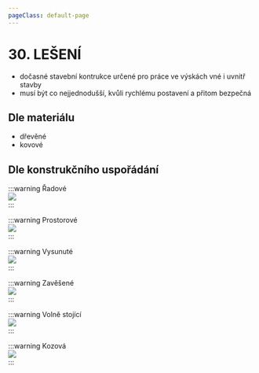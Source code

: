 ```yaml
---
pageClass: default-page
---
```

# 30. LEŠENÍ

-   dočasné stavební kontrukce určené pro práce ve výskách vné i uvnitř stavby
-   musí být co nejjednodušší, kvůli rychlému postavení a přitom bezpečná

## Dle materiálu
-   dřevěné
-   kovové

## Dle konstrukčního uspořádání

:::warning Řadové
<br>
<img class="centered_image" src="/images/pos/30/radove.jpg" />
<br>
:::


:::warning Prostorové
<br>
<img class="centered_image" src="/images/pos/30/prostor.jpg" />
<br>
:::

:::warning Vysunuté
<br>
<img class="centered_image" src="/images/pos/30/vysunuta.jpg" />
<br>
:::

:::warning Zavěšené
<br>
<img class="centered_image" src="/images/pos/30/zavesena.jpg" />
<br>
::: 

:::warning Volně stojící
<br>
<img class="centered_image" src="/images/pos/30/zebrikove.jpg" />
<br>
::: 

:::warning Kozová
<br>
<img class="centered_image" src="/images/pos/30/12.jpg" />
<br>
:::
